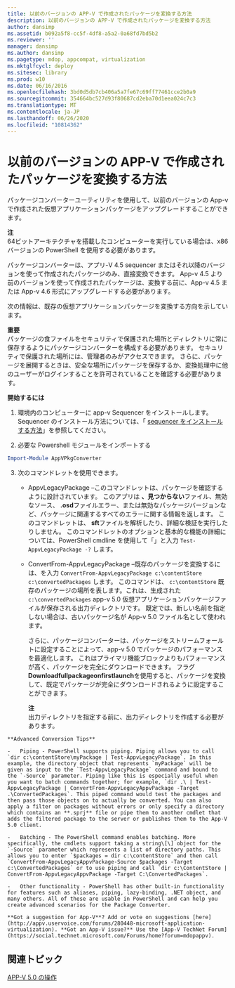 ```yaml
---
title: 以前のバージョンの APP-V で作成されたパッケージを変換する方法
description: 以前のバージョンの APP-V で作成されたパッケージを変換する方法
author: dansimp
ms.assetid: b092a5f8-cc5f-4df8-a5a2-0a68fd7bd5b2
ms.reviewer: ''
manager: dansimp
ms.author: dansimp
ms.pagetype: mdop, appcompat, virtualization
ms.mktglfcycl: deploy
ms.sitesec: library
ms.prod: w10
ms.date: 06/16/2016
ms.openlocfilehash: 3bd0d5db7cb406a5a7fe67c69ff77461cce2b0a9
ms.sourcegitcommit: 354664bc527d93f80687cd2eba70d1eea024c7c3
ms.translationtype: MT
ms.contentlocale: ja-JP
ms.lasthandoff: 06/26/2020
ms.locfileid: "10814362"
---
```

# 以前のバージョンの APP-V で作成されたパッケージを変換する方法


パッケージコンバーターユーティリティを使用して、以前のバージョンの App-v で作成された仮想アプリケーションパッケージをアップグレードすることができます。

**注**  
64ビットアーキテクチャを搭載したコンピューターを実行している場合は、x86 バージョンの PowerShell を使用する必要があります。



パッケージコンバーターは、アプリ-V 4.5 sequencer またはそれ以降のバージョンを使って作成されたパッケージのみ、直接変換できます。 App-v 4.5 より前のバージョンを使って作成されたパッケージは、変換する前に、App-v 4.5 または App-v 4.6 形式にアップグレードする必要があります。

次の情報は、既存の仮想アプリケーションパッケージを変換する方向を示しています。

**重要**  
パッケージの食ファイルをセキュリティで保護された場所とディレクトリに常に保存するようにパッケージコンバーターを構成する必要があります。 セキュリティで保護された場所には、管理者のみがアクセスできます。 さらに、パッケージを展開するときは、安全な場所にパッケージを保存するか、変換処理中に他のユーザーがログインすることを許可されていることを確認する必要があります。



**開始するには**

1.  環境内のコンピューターに app-v Sequencer をインストールします。 Sequencer のインストール方法については、「 [sequencer をインストールする方法](how-to-install-the-sequencer-beta-gb18030.md)」を参照してください。

2. 必要な Powershell モジュールをインポートする

```powershell
Import-Module AppVPkgConverter
```

3. 次のコマンドレットを使用できます。

   -   AppvLegacyPackage –このコマンドレットは、パッケージを確認するように設計されています。 このアプリは **、見つからない**ファイル、無効なソース、 **.osd**ファイルエラー、または無効なパッケージバージョンなど、パッケージに関連するすべてのエラーに関する情報を返します。 このコマンドレットは、 **sft**ファイルを解析したり、詳細な検証を実行したりしません。 このコマンドレットのオプションと基本的な機能の詳細については、PowerShell cmdline を使用して「」と入力 `Test-AppvLegacyPackage -?` します。

   -   ConvertFrom-AppvLegacyPackage –既存のパッケージを変換するには、を入力 `ConvertFrom-AppvLegacyPackage c:\contentStore c:\convertedPackages` します。 このコマンドは、 `c:\contentStore` 既存のパッケージの場所を表します。これは、生成された `c:\convertedPackages` app-v 5.0 仮想アプリケーションパッケージファイルが保存される出力ディレクトリです。 既定では、新しい名前を指定しない場合は、古いパッケージ名が App-v 5.0 ファイル名として使われます。

       さらに、パッケージコンバーターは、パッケージをストリームフォールトに設定することによって、app-v 5.0 でパッケージのパフォーマンスを最適化します。  これはプライマリ機能ブロックよりもパフォーマンスが高く、パッケージを完全にダウンロードできます。 フラグ**Downloadfullpackageonfirstlaunch**を使用すると、パッケージを変換して、既定でパッケージが完全にダウンロードされるように設定することができます。

       **注**  
       出力ディレクトリを指定する前に、出力ディレクトリを作成する必要があります。



~~~
**Advanced Conversion Tips**

-   Piping - PowerShell supports piping. Piping allows you to call `dir c:\contentStore\myPackage | Test-AppvLegacyPackage`. In this example, the directory object that represents `myPackage` will be given as input to the `Test-AppvLegacyPackage` command and bound to the `-Source` parameter. Piping like this is especially useful when you want to batch commands together; for example, `dir .\ | Test-AppvLegacyPackage | ConvertFrom-AppvLegacyAppvPackage -Target .\ConvertedPackages`. This piped command would test the packages and then pass those objects on to actually be converted. You can also apply a filter on packages without errors or only specify a directory which contains an **.sprj** file or pipe them to another cmdlet that adds the filtered package to the server or publishes them to the App-V 5.0 client.

-   Batching - The PowerShell command enables batching. More specifically, the cmdlets support taking a string\[\] object for the `-Source` parameter which represents a list of directory paths. This allows you to enter `$packages = dir c:\contentStore` and then call `ConvertFrom-AppvLegacyAppvPackage-Source $packages -Target c:\ConvertedPackages` or to use piping and call `dir c:\ContentStore | ConvertFrom-AppvLegacyAppvPackage -Target C:\ConvertedPackages`.

-   Other functionality - PowerShell has other built-in functionality for features such as aliases, piping, lazy-binding, .NET object, and many others. All of these are usable in PowerShell and can help you create advanced scenarios for the Package Converter.

**Got a suggestion for App-V**? Add or vote on suggestions [here](http://appv.uservoice.com/forums/280448-microsoft-application-virtualization). **Got an App-V issue?** Use the [App-V TechNet Forum](https://social.technet.microsoft.com/Forums/home?forum=mdopappv).
~~~

## 関連トピック


[APP-V 5.0 の操作](operations-for-app-v-50.md)









